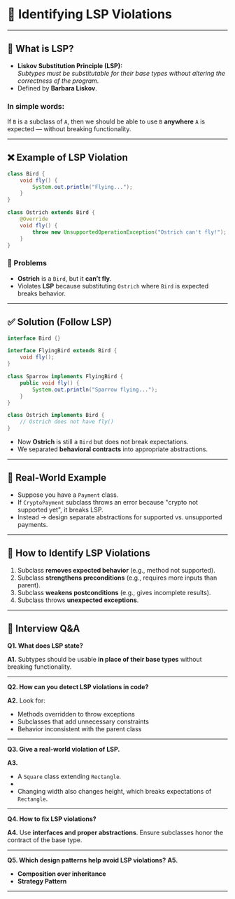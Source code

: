 
# 🚨 Identifying LSP Violations

---

## 📖 What is LSP?
- **Liskov Substitution Principle (LSP):**  
  *Subtypes must be substitutable for their base types without altering the correctness of the program.*  
- Defined by **Barbara Liskov**.  

### In simple words:  
If `B` is a subclass of `A`, then we should be able to use `B` **anywhere** `A` is expected — without breaking functionality.  

---

## ❌ Example of LSP Violation
```java
class Bird {
    void fly() {
        System.out.println("Flying...");
    }
}

class Ostrich extends Bird {
    @Override
    void fly() {
        throw new UnsupportedOperationException("Ostrich can't fly!");
    }
}
````

### 🚩 Problems

* **Ostrich** is a `Bird`, but it **can’t fly**.
* Violates **LSP** because substituting `Ostrich` where `Bird` is expected breaks behavior.

---

## ✅ Solution (Follow LSP)

```java
interface Bird {}

interface FlyingBird extends Bird {
    void fly();
}

class Sparrow implements FlyingBird {
    public void fly() {
        System.out.println("Sparrow flying...");
    }
}

class Ostrich implements Bird {
    // Ostrich does not have fly()
}
```

* Now **Ostrich** is still a `Bird` but does not break expectations.
* We separated **behavioral contracts** into appropriate abstractions.

---

## 🎯 Real-World Example

* Suppose you have a `Payment` class.
* If `CryptoPayment` subclass throws an error because "crypto not supported yet", it breaks LSP.
* Instead → design separate abstractions for supported vs. unsupported payments.

---

## 📝 How to Identify LSP Violations

1. Subclass **removes expected behavior** (e.g., method not supported).
2. Subclass **strengthens preconditions** (e.g., requires more inputs than parent).
3. Subclass **weakens postconditions** (e.g., gives incomplete results).
4. Subclass throws **unexpected exceptions**.

---

## 🎯 Interview Q\&A

**Q1. What does LSP state?**

**A1.** Subtypes should be usable **in place of their base types** without breaking functionality.

---

**Q2. How can you detect LSP violations in code?**

**A2.** Look for:

* Methods overridden to throw exceptions
* Subclasses that add unnecessary constraints
* Behavior inconsistent with the parent class

---

**Q3. Give a real-world violation of LSP.**

**A3.**

* A `Square` class extending `Rectangle`.
* 
* Changing width also changes height, which breaks expectations of `Rectangle`.

---

**Q4. How to fix LSP violations?**

**A4.** Use **interfaces and proper abstractions**. Ensure subclasses honor the contract of the base type.

---

**Q5. Which design patterns help avoid LSP violations?**
**A5.**

* **Composition over inheritance**
* **Strategy Pattern**

---

